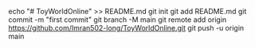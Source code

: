 echo "# ToyWorldOnline" >> README.md
git init
git add README.md
git commit -m "first commit"
git branch -M main
git remote add origin https://github.com/Imran502-long/ToyWorldOnline.git
git push -u origin main
